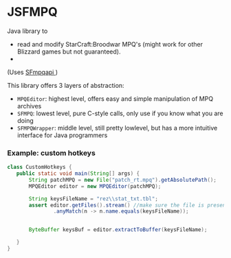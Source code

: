 # JSFMPQ


Java library to 
 - read and modify StarCraft:Broodwar MPQ's (might work for other Blizzard games but not guaranteed).
 - 

(Uses [SFmpqapi ](https://sfsrealm.hopto.org/dwnload.html#SFmpqapi))


This library offers 3 layers of abstraction:

 - `MPQEditor`: highest level, offers easy and simple manipulation of MPQ archives
 - `SFMPQ`: lowest level, pure C-style calls, only use if you know what you are doing
 - `SFMPQWrapper`: middle level, still pretty lowlevel, but has a more intuitive interface for Java programmers
 
 
 ### Example: custom hotkeys

 ```Java
class CustomHotkeys {
    public static void main(String[] args) {
        String patchMPQ = new File("patch_rt.mpq").getAbsolutePath();
        MPQEditor editor = new MPQEditor(patchMPQ);

        String keysFileName = "rez\\stat_txt.tbl";
        assert editor.getFiles().stream() //make sure the file is present
                .anyMatch(n -> n.name.equals(keysFileName));


        ByteBuffer keysBuf = editor.extractToBuffer(keysFileName);

    }
}
```